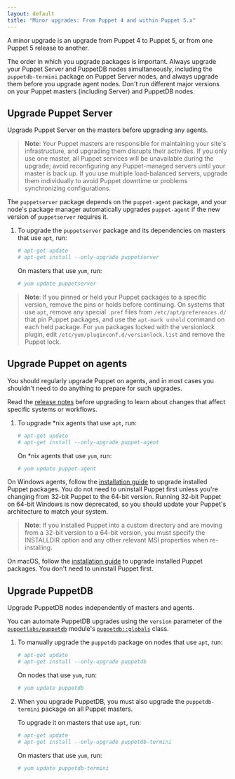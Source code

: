 ```yaml
---
layout: default
title: "Minor upgrades: From Puppet 4 and within Puppet 5.x"
---
```


[`puppetlabs/puppetdb`]: https://forge.puppetlabs.com/puppetlabs/puppetdb
[major upgrades]: ./upgrade_major_pre.html

A minor upgrade is an upgrade from Puppet 4 to Puppet 5, or from one Puppet 5 release to another. 

The order in which you upgrade packages is important. Always upgrade your Puppet Server and PuppetDB nodes simultaneously, including the `puppetdb-termini` package on Puppet Server nodes, and always upgrade them before you upgrade agent nodes. Don't run different major versions on your Puppet masters (including Server) and PuppetDB nodes.

## Upgrade Puppet Server

Upgrade Puppet Server on the masters before upgrading any agents. 

> **Note**: Your Puppet masters are responsible for maintaining your site's infrastructure, and upgrading them disrupts their activities. If you only use one master, all Puppet services will be unavailable during the upgrade; avoid reconfiguring any Puppet-managed servers until your master is back up. If you use multiple load-balanced servers, upgrade them individually to avoid Puppet downtime or problems synchronizing configurations.

The `puppetserver` package depends on the `puppet-agent` package, and your node's package manager automatically upgrades `puppet-agent` if the new version of `puppetserver` requires it.

1. To upgrade the `puppetserver` package and its dependencies on masters that use `apt`, run:

   ``` bash
   # apt-get update
   # apt-get install --only-upgrade puppetserver
   ```

   On masters that use `yum`, run:

   ``` bash
   # yum update puppetserver
   ```

> **Note**: If you pinned or held your Puppet packages to a specific version, remove the pins or holds before continuing. On systems that use `apt`, remove any special `.pref` files from `/etc/apt/preferences.d/` that pin Puppet packages, and use the `apt-mark unhold` command on each held package. For `yum` packages locked with the versionlock plugin, edit `/etc/yum/pluginconf.d/versionlock.list` and remove the Puppet lock.

## Upgrade Puppet on agents

You should regularly upgrade Puppet on agents, and in most cases you shouldn't need to do anything to prepare for such upgrades.

Read the [release notes](./release_notes.html) before upgrading to learn about changes that affect specific systems or workflows.

1. To upgrade \*nix agents that use `apt`, run:

   ``` bash
   # apt-get update
   # apt-get install --only-upgrade puppet-agent
   ```

   On \*nix agents that use `yum`, run:

   ``` bash
   # yum update puppet-agent
   ```

On Windows agents, follow the [installation guide](./install_windows.html) to upgrade installed Puppet packages. You do not need to uninstall Puppet first unless you're changing from 32-bit Puppet to the 64-bit version. Running 32-bit Puppet on 64-bit Windows is now deprecated, so you should update your Puppet's architecture to match your system.

> **Note**: If you installed Puppet into a custom directory and are moving from a 32-bit version to a 64-bit version, you must specify the INSTALLDIR option and any other relevant MSI properties when re-installing.

On macOS, follow the [installation guide](./install_osx.html) to upgrade installed Puppet packages. You don't need to uninstall Puppet first.

## Upgrade PuppetDB

Upgrade PuppetDB nodes independently of masters and agents. 

You can automate PuppetDB upgrades using the `version` parameter of the [`puppetlabs/puppetdb`][] module's [`puppetdb::globals`](https://forge.puppetlabs.com/puppetlabs/puppetdb#usage) class.

1. To manually upgrade the `puppetdb` package on nodes that use `apt`, run:

   ``` bash
   # apt-get update
   # apt-get install --only-upgrade puppetdb
   ```

   On nodes that use `yum`, run:

   ``` bash
   # yum update puppetdb
   ```

2. When you upgrade PuppetDB, you must also upgrade the `puppetdb-termini` package on all Puppet masters.

   To upgrade it on masters that use `apt`, run:

   ``` bash
   # apt-get update
   # apt-get install --only-upgrade puppetdb-termini
   ```

   On masters that use `yum`, run:

   ``` bash
   # yum update puppetdb-termini
   ```
